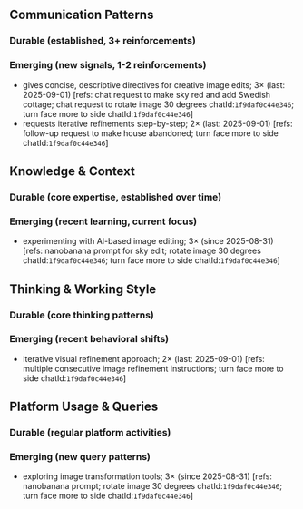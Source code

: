 ## Communication Patterns
### Durable (established, 3+ reinforcements)

### Emerging (new signals, 1-2 reinforcements)
- gives concise, descriptive directives for creative image edits; 3× (last: 2025-09-01) [refs: chat request to make sky red and add Swedish cottage; chat request to rotate image 30 degrees chatId:`1f9daf0c44e346`; turn face more to side chatId:`1f9daf0c44e346`]
- requests iterative refinements step-by-step; 2× (last: 2025-09-01) [refs: follow-up request to make house abandoned; turn face more to side chatId:`1f9daf0c44e346`]

## Knowledge & Context
### Durable (core expertise, established over time)

### Emerging (recent learning, current focus)
- experimenting with AI-based image editing; 3× (since 2025-08-31) [refs: nanobanana prompt for sky edit; rotate image 30 degrees chatId:`1f9daf0c44e346`; turn face more to side chatId:`1f9daf0c44e346`]

## Thinking & Working Style
### Durable (core thinking patterns)

### Emerging (recent behavioral shifts)
- iterative visual refinement approach; 2× (last: 2025-09-01) [refs: multiple consecutive image refinement instructions; turn face more to side chatId:`1f9daf0c44e346`]

## Platform Usage & Queries
### Durable (regular platform activities)

### Emerging (new query patterns)
- exploring image transformation tools; 3× (since 2025-08-31) [refs: nanobanana prompt; rotate image 30 degrees chatId:`1f9daf0c44e346`; turn face more to side chatId:`1f9daf0c44e346`]
